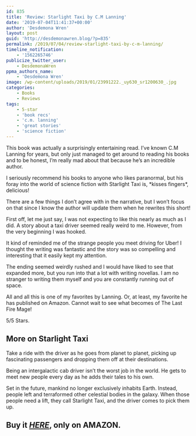 ```yaml
---
id: 835
title: 'Review: Starlight Taxi by C.M Lanning'
date: '2019-07-04T11:41:37+00:00'
author: 'Desdemona Wren'
layout: post
guid: 'http://desdemonawren.blog/?p=835'
permalink: /2019/07/04/review-starlight-taxi-by-c-m-lanning/
timeline_notification:
    - '1562265746'
publicize_twitter_user:
    - DesdemonaWren
ppma_authors_name:
    - 'Desdemona Wren'
image: /wp-content/uploads/2019/01/23991222._uy630_sr1200630_.jpg
categories:
    - Books
    - Reviews
tags:
    - 5-star
    - 'book recs'
    - 'c.m. lanning'
    - 'great stories'
    - 'science fiction'
---
```


This book was actually a surprisingly entertaining read. I’ve known C.M Lanning for years, but only just managed to get around to reading his books and to be honest, I’m really mad about that because he’s an incredible author.

I seriously recommend his books to anyone who likes paranormal, but his foray into the world of science fiction with Starlight Taxi is, \*kisses fingers\*, delicious!

There are a few things I don’t agree with in the narrative, but I won’t focus on that since I know the author will update them when he rewrites this short!

First off, let me just say, I was not expecting to like this nearly as much as I did. A story about a taxi driver seemed really weird to me. However, from the very beginning I was hooked.

It kind of reminded me of the strange people you meet driving for Uber! I thought the writing was fantastic and the story was so compelling and interesting that it easily kept my attention.

The ending seemed weirdly rushed and I would have liked to see that expanded more, but you run into that a lot with writing novellas. I am no stranger to writing them myself and you are constantly running out of space.

All and all this is one of my favorites by Lanning. Or, at least, my favorite he has published on Amazon. Cannot wait to see what becomes of The Last Fire Mage!

5/5 Stars.

## More on Starlight Taxi

Take a ride with the driver as he goes from planet to planet, picking up fascinating passengers and dropping them off at their destinations.

Being an intergalactic cab driver isn’t the worst job in the world. He gets to meet new people every day as he adds their tales to his own.

Set in the future, mankind no longer exclusively inhabits Earth. Instead, people left and terraformed other celestial bodies in the galaxy. When those people need a lift, they call Starlight Taxi, and the driver comes to pick them up.

## Buy it [*HERE*](https://www.amazon.com/Starlight-Taxi-C-M-Lanning-ebook/dp/B00QYB1B6Q/ref=cm_cr_arp_d_product_top?ie=UTF8), only on AMAZON.